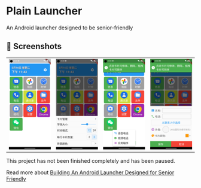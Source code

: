 # Plain Launcher
An Android launcher designed to be senior-friendly


## 📸 Screenshots
| | | | |
| --- | --- | --- | --- |
|![](/doc/1.png)|![](/doc/2.png)|![](/doc/3.png)|![](/doc/4.png)|

This project has not been finished completely and has been paused.

Read more about [Building An Android Launcher Designed for Senior Friendly](https://roger.twan.life/Building-An-Android-Launcher-Designed-for-Senior-Friendly-9ab506bf7b64402c9a3d661d1e13a9d0)

